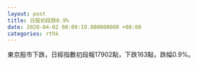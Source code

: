 ```yaml
---
layout: post
title: 日股初段跌0.9%
date: 2020-04-02 08:09:19.000000000 +08:00
categories: rthk
---
```


東京股市下跌，日經指數初段報17902點，下跌163點，跌幅0.9%。
